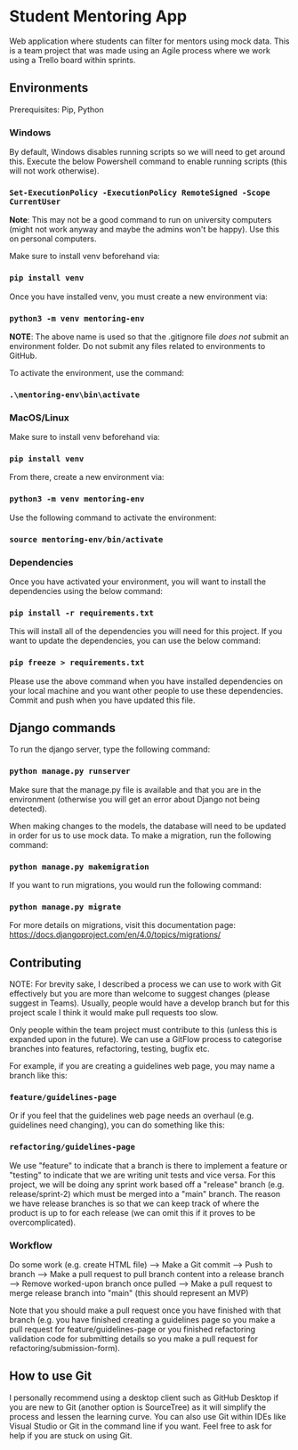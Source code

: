 # Student Mentoring App
Web application where students can filter for mentors using mock data. This is a team project that was made using an Agile process where we work using a Trello board within sprints.

## Environments
Prerequisites: Pip, Python

### Windows
By default, Windows disables running scripts so we will need to get around this. Execute the below Powershell command to enable running scripts (this will not work otherwise).

### `Set-ExecutionPolicy -ExecutionPolicy RemoteSigned -Scope CurrentUser`

**Note**: This may not be a good command to run on university computers (might not work anyway and maybe the admins won't be happy). Use this on personal computers.

Make sure to install venv beforehand via:

### `pip install venv`

Once you have installed venv, you must create a new environment via:

### `python3 -m venv mentoring-env`

**NOTE**: The above name is used so that the .gitignore file *does not* submit an environment folder. Do not submit any files related to environments to GitHub.

To activate the environment, use the command: 
### `.\mentoring-env\bin\activate`

### MacOS/Linux
Make sure to install venv beforehand via:
### `pip install venv`

From there, create a new environment via:
### `python3 -m venv mentoring-env`

Use the following command to activate the environment:
### `source mentoring-env/bin/activate`

### Dependencies
Once you have activated your environment, you will want to install the dependencies using the below command:

### `pip install -r requirements.txt`

This will install all of the dependencies you will need for this project. If you want to update the dependencies, you can use the below command:

### `pip freeze > requirements.txt`

Please use the above command when you have installed dependencies on your local machine and you want other people to use these dependencies. Commit and push when you have updated this file.

## Django commands
To run the django server, type the following command:

### `python manage.py runserver`
Make sure that the manage.py file is available and that you are in the environment (otherwise you will get an error about Django not being detected).

When making changes to the models, the database will need to be updated in order for us to use mock data. To make a migration, run the following command:
### `python manage.py makemigration`

If you want to run migrations, you would run the following command:
### `python manage.py migrate`
For more details on migrations, visit this documentation page: https://docs.djangoproject.com/en/4.0/topics/migrations/

## Contributing
NOTE: For brevity sake, I described a process we can use to work with Git effectively but you are more than welcome to suggest changes (please suggest in Teams). Usually, people would have a develop branch but for this project scale I think it would make pull requests too slow.

Only people within the team project must contribute to this (unless this is expanded upon in the future). We can use a GitFlow process to categorise branches into features, refactoring, testing, bugfix etc.

For example, if you are creating a guidelines web page, you may name a branch like this:

### `feature/guidelines-page`

Or if you feel that the guidelines web page needs an overhaul (e.g. guidelines need changing), you can do something like this:

### `refactoring/guidelines-page`

We use "feature" to indicate that a branch is there to implement a feature or "testing" to indicate that we are writing unit tests and vice versa. For this project, we will be doing any sprint work based off a "release" branch (e.g. release/sprint-2) which must be merged into a "main" branch. The reason we have release branches is so that we can keep track of where the product is up to for each release (we can omit this if it proves to be overcomplicated).

### Workflow
Do some work (e.g. create HTML file) --> Make a Git commit --> Push to branch --> Make a pull request to pull branch content into a release branch --> Remove worked-upon branch once pulled --> Make a pull request to merge release branch into "main" (this should represent an MVP)

Note that you should make a pull request once you have finished with that branch (e.g. you have finished creating a guidelines page so you make a pull request for feature/guidelines-page or you finished refactoring validation code for submitting details so you make a pull request for refactoring/submission-form).

## How to use Git
I personally recommend using a desktop client such as GitHub Desktop if you are new to Git (another option is SourceTree) as it will simplify the process and lessen the learning curve. You can also use Git within IDEs like Visual Studio or Git in the command line if you want. Feel free to ask for help if you are stuck on using Git.
